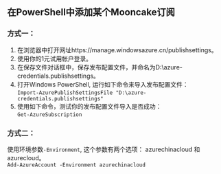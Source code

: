 ﻿## 在PowerShell中添加某个Mooncake订阅
### 方式一：
1. 在浏览器中打开网址https://manage.windowsazure.cn/publishsettings。  
2. 使用你的1元试用帐户登录。  
3. 在保存文件对话框中，保存发布配置文件，并命名为D:\azure-credentials.publishsettings。  
4. 打开Windows PowerShell, 运行如下命令来导入发布配置文件：  
    `Import-AzurePublishSettingsFile "D:\azure-credentials.publishsettings"`
5. 使用如下命令，测试你的发布配置文件导入是否成功：  
    `Get-AzureSubscription`

### 方式二：
使用环境参数`-Environment`, 这个参数有两个选项： azurechinacloud 和 azurecloud。  
`Add-AzureAccount -Environment azurechinacloud`